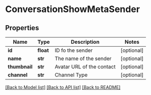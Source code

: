 # ConversationShowMetaSender

## Properties
Name | Type | Description | Notes
------------ | ------------- | ------------- | -------------
**id** | **float** | ID fo the sender | [optional] 
**name** | **str** | The name of the sender | [optional] 
**thumbnail** | **str** | Avatar URL of the contact | [optional] 
**channel** | **str** | Channel Type | [optional] 

[[Back to Model list]](../README.md#documentation-for-models) [[Back to API list]](../README.md#documentation-for-api-endpoints) [[Back to README]](../README.md)

